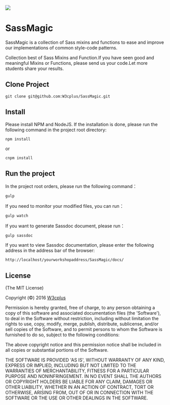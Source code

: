 ![](https://www.w3cplus.com/sites/default/files/blogs/2017/1707/sassmagic.png)

# SassMagic

SassMagic is a collection of Sass mixins and functions to ease and improve our implementations of common style-code patterns.

Collection best of Sass Mixins and Function.If you have seen good and meaningful Mixins or Functions, please send us your code.Let more students share your results.

## Clone Project

	git clone git@github.com:W3cplus/SassMagic.git

## Install

Please install NPM and NodeJS. If the installation is done, please run the following command in the project root directory:

	npm install

or 

	cnpm install

## Run the project

In the project root orders, please run the following command：

	gulp

If you need to monitor your modified files, you can run：

	gulp watch

If you want to generate Sassdoc document, please run：

	gulp sassdoc

If you want to view Sassdoc documentation, please enter the following address in the address bar of the browser:

	http://localhost/yourworkshopaddress/SassMagic/docs/

## License

(The MIT License)

Copyright (©) 2016 [W3cplus](http://www.w3cplus.com)

Permission is hereby granted, free of charge, to any person obtaining a copy of this software and associated documentation files (the 'Software'), to deal in the Software without restriction, including without limitation the rights to use, copy, modify, merge, publish, distribute, sublicense, and/or sell copies of the Software, and to permit persons to whom the Software is furnished to do so, subject to the following conditions:

The above copyright notice and this permission notice shall be included in all copies or substantial portions of the Software.

THE SOFTWARE IS PROVIDED 'AS IS', WITHOUT WARRANTY OF ANY KIND, EXPRESS OR IMPLIED, INCLUDING BUT NOT LIMITED TO THE WARRANTIES OF MERCHANTABILITY, FITNESS FOR A PARTICULAR PURPOSE AND NONINFRINGEMENT. IN NO EVENT SHALL THE AUTHORS OR COPYRIGHT HOLDERS BE LIABLE FOR ANY CLAIM, DAMAGES OR OTHER LIABILITY, WHETHER IN AN ACTION OF CONTRACT, TORT OR OTHERWISE, ARISING FROM, OUT OF OR IN CONNECTION WITH THE SOFTWARE OR THE USE OR OTHER DEALINGS IN THE SOFTWARE.

